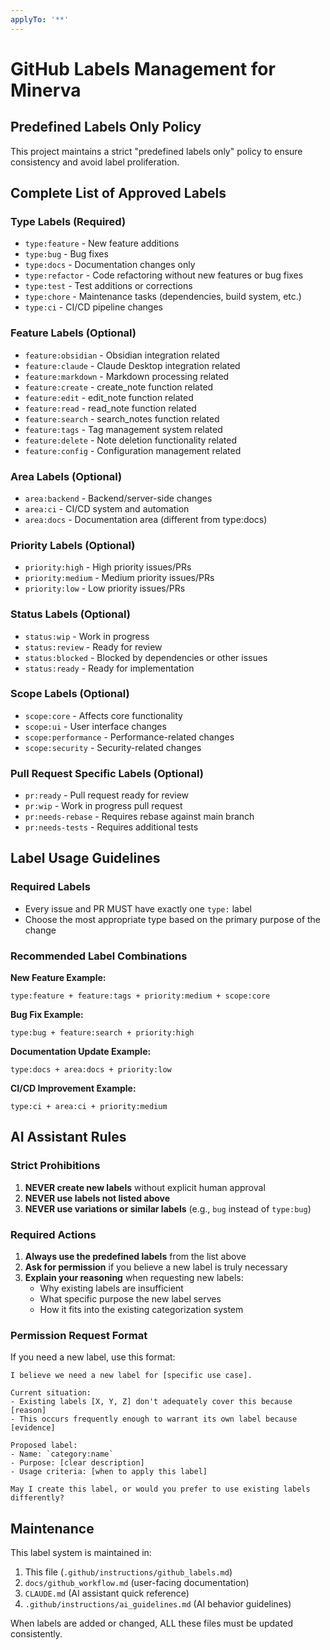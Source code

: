 ```yaml
---
applyTo: '**'
---
```


# GitHub Labels Management for Minerva

## Predefined Labels Only Policy

This project maintains a strict "predefined labels only" policy to ensure consistency and avoid label proliferation.

## Complete List of Approved Labels

### Type Labels (Required)
- `type:feature` - New feature additions
- `type:bug` - Bug fixes
- `type:docs` - Documentation changes only
- `type:refactor` - Code refactoring without new features or bug fixes
- `type:test` - Test additions or corrections
- `type:chore` - Maintenance tasks (dependencies, build system, etc.)
- `type:ci` - CI/CD pipeline changes

### Feature Labels (Optional)
- `feature:obsidian` - Obsidian integration related
- `feature:claude` - Claude Desktop integration related
- `feature:markdown` - Markdown processing related
- `feature:create` - create_note function related
- `feature:edit` - edit_note function related
- `feature:read` - read_note function related
- `feature:search` - search_notes function related
- `feature:tags` - Tag management system related
- `feature:delete` - Note deletion functionality related
- `feature:config` - Configuration management related

### Area Labels (Optional)
- `area:backend` - Backend/server-side changes
- `area:ci` - CI/CD system and automation
- `area:docs` - Documentation area (different from type:docs)

### Priority Labels (Optional)
- `priority:high` - High priority issues/PRs
- `priority:medium` - Medium priority issues/PRs
- `priority:low` - Low priority issues/PRs

### Status Labels (Optional)
- `status:wip` - Work in progress
- `status:review` - Ready for review
- `status:blocked` - Blocked by dependencies or other issues
- `status:ready` - Ready for implementation

### Scope Labels (Optional)
- `scope:core` - Affects core functionality
- `scope:ui` - User interface changes
- `scope:performance` - Performance-related changes
- `scope:security` - Security-related changes

### Pull Request Specific Labels (Optional)
- `pr:ready` - Pull request ready for review
- `pr:wip` - Work in progress pull request
- `pr:needs-rebase` - Requires rebase against main branch
- `pr:needs-tests` - Requires additional tests

## Label Usage Guidelines

### Required Labels
- Every issue and PR MUST have exactly one `type:` label
- Choose the most appropriate type based on the primary purpose of the change

### Recommended Label Combinations

**New Feature Example:**
```
type:feature + feature:tags + priority:medium + scope:core
```

**Bug Fix Example:**
```
type:bug + feature:search + priority:high
```

**Documentation Update Example:**
```
type:docs + area:docs + priority:low
```

**CI/CD Improvement Example:**
```
type:ci + area:ci + priority:medium
```

## AI Assistant Rules

### Strict Prohibitions
1. **NEVER create new labels** without explicit human approval
2. **NEVER use labels not listed above**
3. **NEVER use variations or similar labels** (e.g., `bug` instead of `type:bug`)

### Required Actions
1. **Always use the predefined labels** from the list above
2. **Ask for permission** if you believe a new label is truly necessary
3. **Explain your reasoning** when requesting new labels:
   - Why existing labels are insufficient
   - What specific purpose the new label serves
   - How it fits into the existing categorization system

### Permission Request Format
If you need a new label, use this format:

```
I believe we need a new label for [specific use case].

Current situation:
- Existing labels [X, Y, Z] don't adequately cover this because [reason]
- This occurs frequently enough to warrant its own label because [evidence]

Proposed label:
- Name: `category:name`
- Purpose: [clear description]
- Usage criteria: [when to apply this label]

May I create this label, or would you prefer to use existing labels differently?
```

## Maintenance

This label system is maintained in:
1. This file (`.github/instructions/github_labels.md`)
2. `docs/github_workflow.md` (user-facing documentation)
3. `CLAUDE.md` (AI assistant quick reference)
4. `.github/instructions/ai_guidelines.md` (AI behavior guidelines)

When labels are added or changed, ALL these files must be updated consistently.
